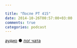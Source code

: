 ```yaml
---

title: "После РТ 415"
date: 2014-10-26T00:57:00+03:00
comments: true
categories: podcast
---
```

[аудио](http://cdn.radio-t.com/rt415post.mp3) ● [лог чата](http://chat.radio-t.com/logs/radio-t-415.html) <audio src="http://cdn.radio-t.com/rt415post.mp3" preload="none">
